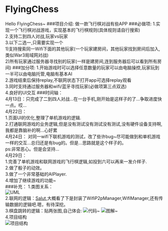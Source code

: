 # FlyingChess
Hello FlyingChess~
###项目介绍:
  做一款飞行棋对战有些APP
###必做项:
  1.实现一个飞行棋对战游戏，实现基本的飞行棋规则(具体规则请自行搜索)</br>
  2.支持二到四人对战,玩家vs玩家</br>
  3.以下二选一,只需要实现一个</br>
  1)支持搜索同一Wifi下面的其他玩家(一个玩家建房间，其他玩家找到房间后加入,类似War3局域网对战)</br>
  2)所有玩家通过服务器寻找别的玩家(一样是建房间,连到服务器后可以看到所有房间)
###加分项:
  1.开始游戏时可以选择任意数量的玩家可以由电脑操控,玩家玩到一半可以由电脑托管,电脑有基本AI</br>
  2.游戏结束后保持replay,不联网状态下打开app可选择replay观看</br>
  3.同时支持通过服务器和wifi/蓝牙寻找玩家(必做项第三点双选)</br>
  4.良好的UI交互
###时间轴：  
4月13日：只完成了二到四人对战...在一台手机,刚开始是这样子的了...争取进度快一点。哎...</br>
4月22日：</br>
  1.页面UI的优化,整理了单机游戏的逻辑.</br>
  2.打通联网游戏的业务逻辑,但是没有测试没有测试没有测试,没有硬件设备支持啊,我都是靠脑补的啊...心好累</br>
4月24日：
  对同一wifi下联机游戏的测试，改了些许bug~尽可能做到和单机游戏一样的交互...总归还是有bug的。但是...思路就是这个样子的。</br>
  ps:非常恶心。但是会坚持...</br>
4月29日：</br>
  1.完善了单机游戏和联网游戏的飞行棋逻辑,如投到六可以再来一发介样子.</br>
  2.做了骰子的动效。</br>
  3.做了一个非常基础的AIPlayer.</br>
  4.增加了继续游戏的功能~</br>
###补充：
  1.类图关系：</br>
  ![UML](https://github.com/Eluny/FlyingChess/blob/master/UML20160422.png?raw=true)</br>
  2.联网的逻辑：[Salut](https://github.com/markrjr/Salut),大概看了下是封装了WifiP2pManager,WifiManager,还有传输数据的逻辑吧.嗯，有待深挖。</br>
  3.棋盘跳转的逻辑：贴两张图,自己体会:
  ![代码~](http://7xor0b.com1.z0.glb.clouddn.com/flychess_1.png)
  ![图解~](http://7xor0b.com1.z0.glb.clouddn.com/flychess_2.png)
  </br>
  4.项目结构</br>
  ![项目结构](https://github.com/Eluny/FlyingChess/blob/master/%E5%9B%BE%E7%89%8720160429104148.png?raw=true)
